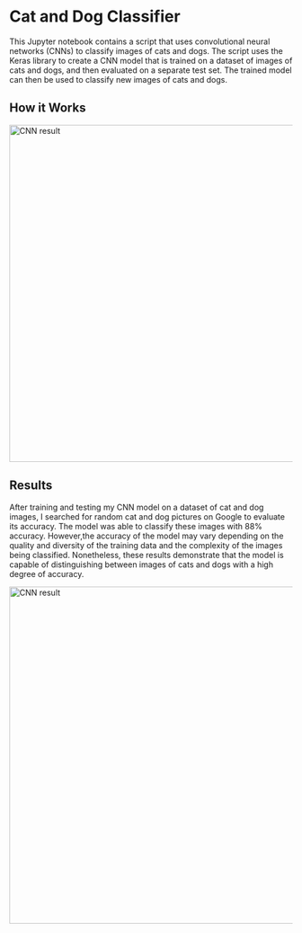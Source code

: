 <!DOCTYPE html>
<html lang="en">
<head>
    <meta charset="UTF-8">
</head>
<body>
    <h1>Cat and Dog Classifier</h1>
    <p>This Jupyter notebook contains a script that uses convolutional neural networks (CNNs) to classify images of cats and dogs. The script uses the Keras library to create a CNN model that is trained on a dataset of images of cats and dogs, and then evaluated on a separate test set. The trained model can then be used to classify new images of cats and dogs.</p>

<h2>How it Works</h2>
<p><img src="https://github.com/joyontadasjoy/Cat-Dog/raw/main/cnn_result.png" alt="CNN result" width="600">
</p>
<h2>Results</h2>
<p>After training and testing my CNN model on a dataset of cat and dog images, I searched for random cat and dog pictures on Google to evaluate its accuracy. The model was able to classify these images with 88% accuracy. However,the accuracy of the model may vary depending on the quality and diversity of the training data and the complexity of the images being classified. Nonetheless, these results demonstrate that the model is capable of distinguishing between images of cats and dogs with a high degree of accuracy.</p>
<p><img src="https://github.com/joyontadasjoy/Cat-Dog/blob/main/TEST1.JPG" alt="CNN result" width="600">


</body>
</html>





